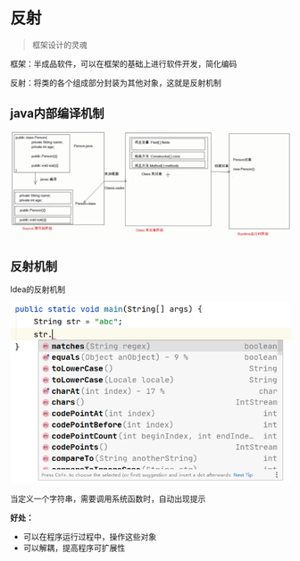 # 反射

>   框架设计的灵魂

框架：半成品软件，可以在框架的基础上进行软件开发，简化编码

反射：将类的各个组成部分封装为其他对象，这就是反射机制

## java内部编译机制

![image-20200527092852935](img/image-20200527092852935.png)

## 反射机制

Idea的反射机制

![image-20200527093137438](img/image-20200527093137438.png)

当定义一个字符串，需要调用系统函数时，自动出现提示

**好处：**

*   可以在程序运行过程中，操作这些对象
*   可以解耦，提高程序可扩展性